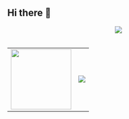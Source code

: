 ## Hi there 👋
<div align="center"> <img src="https://activity-graph.herokuapp.com/graph?username=VoPlAz&theme=xcode" /> </div>
<br>


<!--- Use Table Style --->
<table><tr>
<td><img height="137px" src="https://github-readme-stats.vercel.app/api?username=VoPlAz&hide_title=true&hide_border=true&show_icons=trueline_height=21&text_color=000&icon_color=000&bg_color=0,ea6161,ffc64d,fffc4d,52fa5a&theme=graywhite" /> </td>
<td><img src="https://github-readme-stats.vercel.app/api/top-langs/?username=VoPlAz&hide_title=true&hide_border=true&layout=compact&langs_count=6&text_color=000&icon_color=fff&bg_color=0,52fa5a,4dfcff,c64dff&theme=graywhite" /></td>
</tr></table>


<!--
**VoPlAz/VoPlAz** is a ✨ _special_ ✨ repository because its `README.md` (this file) appears on your GitHub profile.

Here are some ideas to get you started:

- 🔭 I’m currently working on ...
- 🌱 I’m currently learning ...
- 👯 I’m looking to collaborate on ...
- 🤔 I’m looking for help with ...
- 💬 Ask me about ...
- 📫 How to reach me: ...
- 😄 Pronouns: ...
- ⚡ Fun fact: ...
-->
